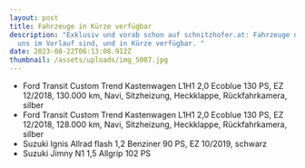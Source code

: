 ```yaml
---
layout: post
title: Fahrzeuge in Kürze verfügbar
description: "Exklusiv und vorab schon auf schnitzhofer.at: Fahrzeuge die bei
  uns im Vorlauf sind, und in Kürze verfügbar. "
date: 2023-08-22T06:13:08.912Z
thumbnail: /assets/uploads/img_5007.jpg
---
```

* Ford Transit Custom Trend Kastenwagen L1H1 2,0 Ecoblue 130 PS, EZ 12/2018, 130.000 km, Navi, Sitzheizung, Heckklappe, Rückfahrkamera, silber
* Ford Transit Custom Trend Kastenwagen L1H1 2,0 Ecoblue 130 PS, EZ 12/2018, 128.000 km, Navi, Sitzheizung, Heckklappe, Rückfahrkamera, silber
* Suzuki Ignis Allrad flash 1,2 Benziner 90 PS, EZ 10/2019, schwarz
* Suzuki Jimny N1 1,5 Allgrip 102 PS